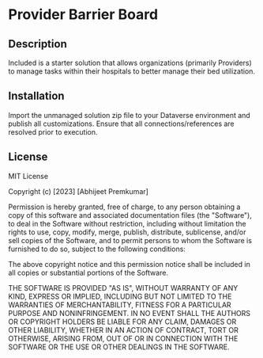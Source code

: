 # Provider Barrier Board

## Description

Included is a starter solution that allows organizations (primarily Providers) to manage tasks within their hospitals to better manage their bed utilization. 

## Installation

Import the unmanaged solution zip file to your Dataverse environment and publish all customizations. 
Ensure that all connections/references are resolved prior to execution. 

## License

MIT License

Copyright (c) [2023] [Abhijeet Premkumar]

Permission is hereby granted, free of charge, to any person obtaining a copy
of this software and associated documentation files (the "Software"), to deal
in the Software without restriction, including without limitation the rights
to use, copy, modify, merge, publish, distribute, sublicense, and/or sell
copies of the Software, and to permit persons to whom the Software is
furnished to do so, subject to the following conditions:

The above copyright notice and this permission notice shall be included in all
copies or substantial portions of the Software.

THE SOFTWARE IS PROVIDED "AS IS", WITHOUT WARRANTY OF ANY KIND, EXPRESS OR
IMPLIED, INCLUDING BUT NOT LIMITED TO THE WARRANTIES OF MERCHANTABILITY,
FITNESS FOR A PARTICULAR PURPOSE AND NONINFRINGEMENT. IN NO EVENT SHALL THE
AUTHORS OR COPYRIGHT HOLDERS BE LIABLE FOR ANY CLAIM, DAMAGES OR OTHER
LIABILITY, WHETHER IN AN ACTION OF CONTRACT, TORT OR OTHERWISE, ARISING FROM,
OUT OF OR IN CONNECTION WITH THE SOFTWARE OR THE USE OR OTHER DEALINGS IN THE
SOFTWARE.

 
